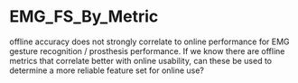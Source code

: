 # EMG_FS_By_Metric
offline accuracy does not strongly correlate to online performance for EMG gesture recognition / prosthesis performance.  If we know there are offline metrics that correlate better with online usability, can these be used to determine a more reliable feature set for online use?

